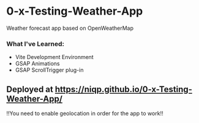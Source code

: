 # 0-x-Testing-Weather-App
Weather forecast app based on OpenWeatherMap

### What I've Learned:

* Vite Development Environment
* GSAP Animations
* GSAP ScrollTrigger plug-in

## Deployed at https://niqp.github.io/0-x-Testing-Weather-App/
!!You need to enable geolocation in order for the app to work!!
